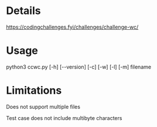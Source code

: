 # Details
https://codingchallenges.fyi/challenges/challenge-wc/

# Usage
python3 ccwc.py [-h] [--version] [-c] [-w] [-l] [-m] filename

# Limitations
Does not support multiple files 

Test case does not include multibyte characters